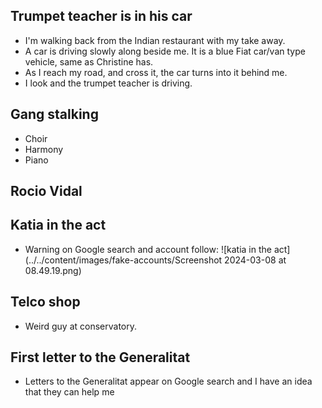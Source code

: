 ## Trumpet teacher is in his car

- I'm walking back from the Indian restaurant with my take away.
- A car is driving slowly along beside me. It is a blue Fiat car/van type vehicle, same as Christine has.
- As I reach my road, and cross it, the car turns into it behind me. 
- I look and the trumpet teacher is driving.

## Gang stalking

- Choir
- Harmony
- Piano

## Rocio Vidal

## Katia in the act

- Warning on Google search and account follow: ![katia in the act](../../content/images/fake-accounts/Screenshot 2024-03-08 at 08.49.19.png)


## Telco shop

- Weird guy at conservatory.

## First letter to the Generalitat

- Letters to the Generalitat appear on Google search and I have an idea that they can help me